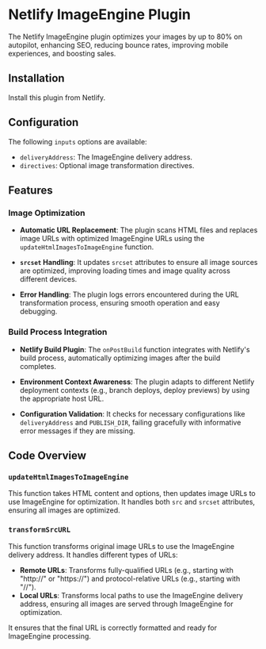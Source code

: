 # Netlify ImageEngine Plugin

The Netlify ImageEngine plugin optimizes your images by up to 80% on autopilot,
enhancing SEO, reducing bounce rates, improving mobile experiences, and boosting
sales.

## Installation

Install this plugin from Netlify.

## Configuration

The following `inputs` options are available:

- `deliveryAddress`: The ImageEngine delivery address.
- `directives`: Optional image transformation directives.

## Features

### Image Optimization

- **Automatic URL Replacement**: The plugin scans HTML files and replaces image
  URLs with optimized ImageEngine URLs using the `updateHtmlImagesToImageEngine`
  function.
- **`srcset` Handling**: It updates `srcset` attributes to ensure all image
  sources are optimized, improving loading times and image quality across
  different devices.

- **Error Handling**: The plugin logs errors encountered during the URL
  transformation process, ensuring smooth operation and easy debugging.

### Build Process Integration

- **Netlify Build Plugin**: The `onPostBuild` function integrates with Netlify's
  build process, automatically optimizing images after the build completes.

- **Environment Context Awareness**: The plugin adapts to different Netlify
  deployment contexts (e.g., branch deploys, deploy previews) by using the
  appropriate host URL.

- **Configuration Validation**: It checks for necessary configurations like
  `deliveryAddress` and `PUBLISH_DIR`, failing gracefully with informative error
  messages if they are missing.

## Code Overview

### `updateHtmlImagesToImageEngine`

This function takes HTML content and options, then updates image URLs to use
ImageEngine for optimization. It handles both `src` and `srcset` attributes,
ensuring all images are optimized.

### `transformSrcURL`

This function transforms original image URLs to use the ImageEngine delivery
address. It handles different types of URLs:

- **Remote URLs**: Transforms fully-qualified URLs (e.g., starting with
  "http://" or "https://") and protocol-relative URLs (e.g., starting with
  "//").
- **Local URLs**: Transforms local paths to use the ImageEngine delivery
  address, ensuring all images are served through ImageEngine for optimization.

It ensures that the final URL is correctly formatted and ready for ImageEngine
processing.
